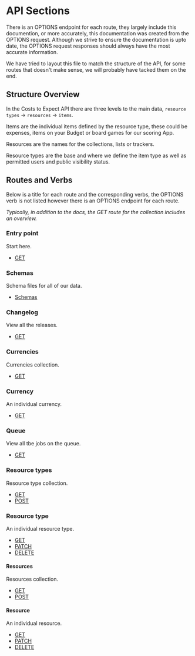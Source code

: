 # API Sections

There is an OPTIONS endpoint for each route, they largely include this documention, or more accurately, this documentation was created from the OPTIONS request. Although we strive to ensure the documentation is upto date, the OPTIONS request responses should always have the most accurate information.

We have tried to layout this file to match the structure of the API, for some routes that doesn't make sense, we will probably have tacked them on the end.

## Structure Overview

In the Costs to Expect API there are three levels to the main data, `resource types` -> `resources` -> `items`.

Items are the individual items defined by the resource type, these could be expenses, items on your Budget or board games for our scoring App.

Resources are the names for the collections, lists or trackers.

Resource types are the base and where we define the item type as well as permitted users and public visibility status.

## Routes and Verbs

Below is a title for each route and the corresponding verbs, the OPTIONS verb is not listed however there is an OPTIONS endpoint for each route.

*Typically, in addition to the docs, the GET route for the collection includes an overview.* 

### Entry point

Start here.

- [GET](GET.md)

### Schemas

Schema files for all of our data.

- [Schemas](/schemas/Schemas.md)


### Changelog

View all the releases.

- [GET](/changelog/GET.md)

### Currencies

Currencies collection.

- [GET](/currencies/GET.md)

### Currency

An individual currency.

- [GET](/currency/GET.md)

### Queue

View all tbe jobs on the queue.

- [GET](/queue/GET.md)

### Resource types

Resource type collection.

- [GET](/resource-types/GET.md)
- [POST](/resource-types/POST.md)

### Resource type

An individual resource type.

- [GET](/resource-type/GET.md)
- [PATCH](/resource-type/PATCH.md)
- [DELETE](/resource-type/DELETE.md)

#### Resources

Resources collection.

- [GET](/resources/GET.md)
- [POST](/resources/POST.md)

#### Resource

An individual resource.

- [GET](/resource/GET.md)
- [PATCH](resource/PATCH.md)
- [DELETE](/resource/DELETE.md)
